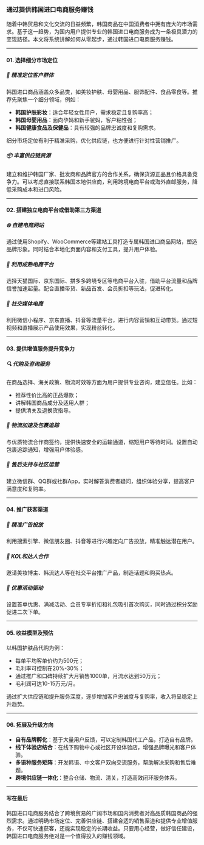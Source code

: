 ### 通过提供韩国进口电商服务赚钱

随着中韩贸易和文化交流的日益频繁，韩国商品在中国消费者中拥有庞大的市场需求。基于这一趋势，为国内用户提供专业的韩国进口电商服务成为一条极具潜力的变现路径。本文将系统讲解如何从零起步，通过韩国进口电商服务赚钱。

***

#### 01. 选择细分市场定位

##### 🎯 精准定位客户群体
韩国进口商品涵盖众多品类，如美妆护肤、母婴用品、服饰配件、食品零食等。推荐先聚焦一个细分领域，例如：

- **韩国护肤彩妆**：适合年轻女性用户，需求稳定且复购率高；
- **韩国母婴用品**：面向孕妈和新手爸妈，客户粘性强；
- **韩国健康食品及保健品**：具有较强的品牌忠诚度和复购需求。

细分市场定位有利于精准采购，优化供应链，也方便进行针对性营销推广。

##### 📦 丰富供应链资源
建立和维护韩国厂家、批发商和品牌官方的合作关系，确保货源正品且价格具备竞争力。可以考虑直接联系韩国本地供应商，利用跨境电商平台或海外直邮服务，降低采购成本和进口风险。

***

#### 02. 搭建独立电商平台或借助第三方渠道

##### 🌐 自建电商网站
通过使用Shopify、WooCommerce等建站工具打造专属韩国进口商品网站，塑造品牌形象。同时结合本地化页面内容和支付工具，提升用户体验。

##### 🤝 利用成熟电商平台
选择天猫国际、京东国际、拼多多跨境专区等电商平台入驻，借助平台流量和品牌信誉加速起量。配合直播带货、新品首发、会员折扣等玩法，促进转化。

##### 📱 社交媒体电商
利用微信小程序、京东直播、抖音等流量平台，进行内容营销和互动带货。通过短视频和直播展示产品使用效果，实现粉丝转化。

***

#### 03. 提供增值服务提升竞争力

##### 🔍 代购及咨询服务
在商品选择、海关政策、物流时效等方面为用户提供专业咨询，建立信任。比如：

- 推荐性价比高的正品爆款；
- 讲解韩国商品成分及适用人群；
- 提供清关及退换货指导。

##### 🚚 物流加速及包裹追踪
与优质物流合作商签约，提供快速安全的运输通道，缩短用户等待时间。设置自动包裹追踪通知，增强用户体验感。

##### 💬 售后支持与社区运营
建立微信群、QQ群或社群App，实时解答消费者疑问，组织体验分享，提高客户满意度和复购率。

***

#### 04. 推广获客渠道

##### 📣 精准广告投放
利用搜索引擎、微信朋友圈、抖音等进行兴趣定向广告投放，精准触达潜在用户。

##### 🤝 KOL和达人合作
邀请美妆博主、韩流达人等在社交平台推广产品，制造话题和购买热点。

##### 🎁 优惠活动驱动
设置首单优惠、满减活动、会员专享折扣和礼包吸引首次购买，同时通过积分奖励促进二次下单。

***

#### 05. 收益模型及预估

以韩国护肤品代购为例：

- 每单平均客单价约为500元；
- 毛利率可控制在20%-30%；
- 通过推广和口碑持续扩大月销售1000单，月流水达到50万元；
- 毛利润可达10-15万元/月。

通过扩大供应链和提升服务深度，逐步增加客户忠诚度与复购率，收入将呈稳定上升趋势。

***

#### 06. 拓展及升级方向

- **自有品牌孵化**：基于大量用户反馈，可以定制韩国代工产品，打造自有品牌。
- **线下体验店结合**：在线下购物中心或社区开设体验店，增强品牌曝光和客户体验。
- **多语种服务矩阵**：开发韩语、中文客户双向交流服务，帮助解决采购和售后难题。
- **跨境供应链一体化**：整合仓储、物流、清关，打造高效闭环服务体系。

***

#### 写在最后

韩国进口电商服务结合了跨境贸易的广阔市场和国内消费者对高品质韩国商品的强烈需求。通过明确市场定位、完善供应链、搭建合适的销售渠道和提供专业增值服务，不仅可快速获客，还能实现稳定的长期收益。只要用心经营，做好信任建设，韩国进口电商服务绝对是一个值得投入的赚钱领域。